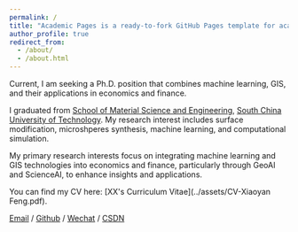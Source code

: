 ```yaml
---
permalink: /
title: "Academic Pages is a ready-to-fork GitHub Pages template for academic personal websites"
author_profile: true
redirect_from: 
  - /about/
  - /about.html
---
```


Current, I am seeking a Ph.D. position that combines machine learning, GIS, and their applications in economics and finance.

I graduated from [School of Material Science and Engineering](https://www2.scut.edu.cn/materials/), [South China University of Technology](https://www.scut.edu.cn/new/). My research interest includes surface modification, microshperes synthesis, machine learning, and computational simulation.

My primary research interests focus on integrating machine learning and GIS technologies into economics and finance, particularly through GeoAI and ScienceAI, to enhance insights and applications.

You can find my CV here: [XX's Curriculum Vitae](../assets/CV-Xiaoyan Feng.pdf).

[Email](xiaoyanfeng28@qq.com) / [Github](https://github.com/QiuDi233) / [Wechat](../images/wechat.jpg) / [CSDN](https://blog.csdn.net/qd1813100174?spm=1000.2115.3001.5343)
